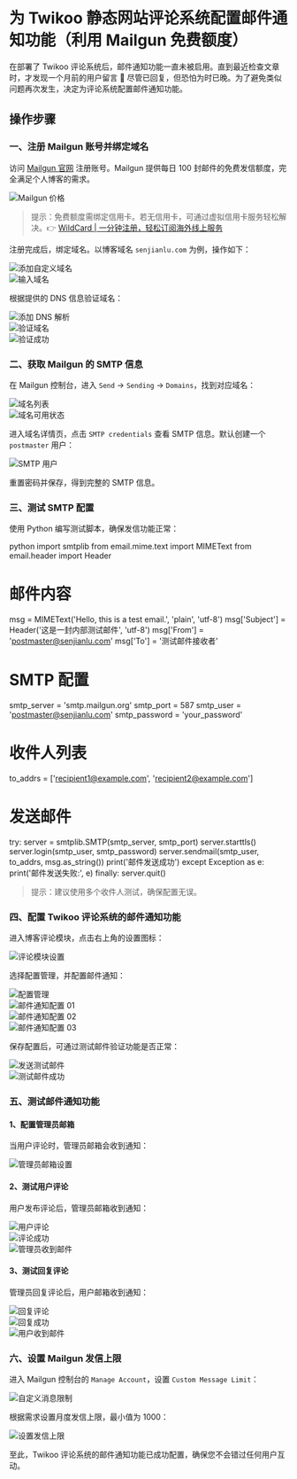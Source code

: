 # 为 Twikoo 静态网站评论系统配置邮件通知功能（利用 Mailgun 免费额度）

在部署了 Twikoo 评论系统后，邮件通知功能一直未被启用。直到最近检查文章时，才发现一个月前的用户留言 🤦 尽管已回复，但恐怕为时已晚。为了避免类似问题再次发生，决定为评论系统配置邮件通知功能。

## 操作步骤

### 一、注册 Mailgun 账号并绑定域名

访问 [Mailgun 官网](https://www.mailgun.com/) 注册账号。Mailgun 提供每日 100 封邮件的免费发信额度，完全满足个人博客的需求。

![Mailgun 价格](https://bbtdd.com/img/883339681.webp)

> 提示：免费额度需绑定信用卡。若无信用卡，可通过虚拟信用卡服务轻松解决。👉 [WildCard | 一分钟注册，轻松订阅海外线上服务](https://bbtdd.com/WildCard)

注册完成后，绑定域名。以博客域名 `senjianlu.com` 为例，操作如下：

![添加自定义域名](https://bbtdd.com/img/55253055171629.webp)  
![输入域名](https://bbtdd.com/img/0300622287583287.webp)

根据提供的 DNS 信息验证域名：

![添加 DNS 解析](https://bbtdd.com/img/4629720870.webp)  
![验证域名](https://bbtdd.com/img/1044323547651769.webp)  
![验证成功](https://bbtdd.com/img/081308135108241.webp)

### 二、获取 Mailgun 的 SMTP 信息

在 Mailgun 控制台，进入 `Send` -> `Sending` -> `Domains`，找到对应域名：

![域名列表](https://bbtdd.com/img/666713185866.webp)  
![域名可用状态](https://bbtdd.com/img/178493759833069.webp)

进入域名详情页，点击 `SMTP credentials` 查看 SMTP 信息。默认创建一个 `postmaster` 用户：

![SMTP 用户](https://bbtdd.com/img/89005938251.webp)

重置密码并保存，得到完整的 SMTP 信息。

### 三、测试 SMTP 配置

使用 Python 编写测试脚本，确保发信功能正常：

python
import smtplib
from email.mime.text import MIMEText
from email.header import Header

# 邮件内容
msg = MIMEText('Hello, this is a test email.', 'plain', 'utf-8')
msg['Subject'] = Header('这是一封内部测试邮件', 'utf-8')
msg['From'] = 'postmaster@senjianlu.com'
msg['To'] = '测试邮件接收者'

# SMTP 配置
smtp_server = 'smtp.mailgun.org'
smtp_port = 587
smtp_user = 'postmaster@senjianlu.com'
smtp_password = 'your_password'

# 收件人列表
to_addrs = ['recipient1@example.com', 'recipient2@example.com']

# 发送邮件
try:
    server = smtplib.SMTP(smtp_server, smtp_port)
    server.starttls()
    server.login(smtp_user, smtp_password)
    server.sendmail(smtp_user, to_addrs, msg.as_string())
    print('邮件发送成功')
except Exception as e:
    print('邮件发送失败:', e)
finally:
    server.quit()


> 提示：建议使用多个收件人测试，确保配置无误。

### 四、配置 Twikoo 评论系统的邮件通知功能

进入博客评论模块，点击右上角的设置图标：

![评论模块设置](https://bbtdd.com/img/669919817182.webp)

选择配置管理，并配置邮件通知：

![配置管理](https://bbtdd.com/img/9730862263475.webp)  
![邮件通知配置 01](https://bbtdd.com/img/5343535499843035.webp)  
![邮件通知配置 02](https://bbtdd.com/img/6803440297890.webp)  
![邮件通知配置 03](https://bbtdd.com/img/35151355549.webp)

保存配置后，可通过测试邮件验证功能是否正常：

![发送测试邮件](https://bbtdd.com/img/999413807998.webp)  
![测试邮件成功](https://bbtdd.com/img/042627886019.webp)

### 五、测试邮件通知功能

#### 1、配置管理员邮箱
当用户评论时，管理员邮箱会收到通知：

![管理员邮箱设置](https://bbtdd.com/img/6114713753207553.webp)

#### 2、测试用户评论
用户发布评论后，管理员邮箱收到通知：

![用户评论](https://bbtdd.com/img/219247461721233.webp)  
![评论成功](https://bbtdd.com/img/17089268270651.webp)  
![管理员收到邮件](https://bbtdd.com/img/330634134114890.webp)

#### 3、测试回复评论
管理员回复评论后，用户邮箱收到通知：

![回复评论](https://bbtdd.com/img/2713991766.webp)  
![回复成功](https://bbtdd.com/img/684828130.webp)  
![用户收到邮件](https://bbtdd.com/img/448553420336489.webp)

### 六、设置 Mailgun 发信上限

进入 Mailgun 控制台的 `Manage Account`，设置 `Custom Message Limit`：

![自定义消息限制](https://bbtdd.com/img/1956245468723148.webp)

根据需求设置月度发信上限，最小值为 1000：

![设置发信上限](https://bbtdd.com/img/84183976876871.webp)

至此，Twikoo 评论系统的邮件通知功能已成功配置，确保您不会错过任何用户互动。